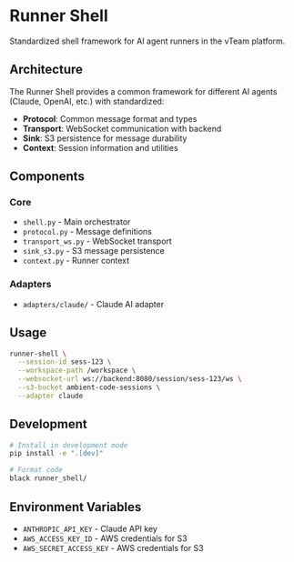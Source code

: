 # Runner Shell

Standardized shell framework for AI agent runners in the vTeam platform.

## Architecture

The Runner Shell provides a common framework for different AI agents (Claude, OpenAI, etc.) with standardized:

- **Protocol**: Common message format and types
- **Transport**: WebSocket communication with backend
- **Sink**: S3 persistence for message durability
- **Context**: Session information and utilities

## Components

### Core
- `shell.py` - Main orchestrator
- `protocol.py` - Message definitions
- `transport_ws.py` - WebSocket transport
- `sink_s3.py` - S3 message persistence
- `context.py` - Runner context

### Adapters
- `adapters/claude/` - Claude AI adapter


## Usage

```bash
runner-shell \
  --session-id sess-123 \
  --workspace-path /workspace \
  --websocket-url ws://backend:8080/session/sess-123/ws \
  --s3-bucket ambient-code-sessions \
  --adapter claude
```

## Development

```bash
# Install in development mode
pip install -e ".[dev]"

# Format code
black runner_shell/
```

## Environment Variables

- `ANTHROPIC_API_KEY` - Claude API key
- `AWS_ACCESS_KEY_ID` - AWS credentials for S3
- `AWS_SECRET_ACCESS_KEY` - AWS credentials for S3
